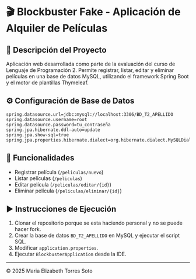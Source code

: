 # 🎬 Blockbuster Fake - Aplicación de Alquiler de Películas

## 📌 Descripción del Proyecto

Aplicación web desarrollada como parte de la evaluación del curso de Lenguaje de Programación 2. Permite registrar, listar, editar y eliminar películas en una base de datos MySQL, utilizando el framework Spring Boot y el motor de plantillas Thymeleaf.


## ⚙️ Configuración de Base de Datos

```properties
spring.datasource.url=jdbc:mysql://localhost:3306/BD_T2_APELLIDO
spring.datasource.username=root
spring.datasource.password=tu_contraseña
spring.jpa.hibernate.ddl-auto=update
spring.jpa.show-sql=true
spring.jpa.properties.hibernate.dialect=org.hibernate.dialect.MySQLDialect
```

## 🧪 Funcionalidades

- Registrar película (`/peliculas/nuevo`)
- Listar películas (`/peliculas`)
- Editar película (`/peliculas/editar/{id}`)
- Eliminar película (`/peliculas/eliminar/{id}`)

## ▶️ Instrucciones de Ejecución

1. Clonar el repositorio porque se esta haciendo personal y no se puede hacer fork.
2. Crear la base de datos `BD_T2_APELLIDO` en MySQL y ejecutar el script SQL.
3. Modificar `application.properties`.
4. Ejecutar `BlockbusterApplication` desde la IDE.

---

© 2025 Maria Elizabeth Torres Soto